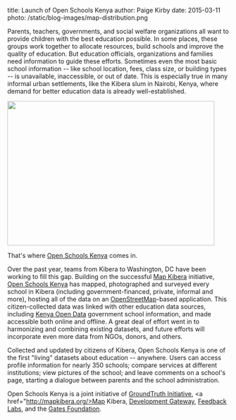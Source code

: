 title: Launch of Open Schools Kenya
author: Paige Kirby
date: 2015-03-11
photo: /static/blog-images/map-distribution.png

Parents, teachers, governments, and social welfare organizations all want to provide children with the best education possible. In some places, these groups work together to allocate resources, build schools and improve the quality of education. But education officials, organizations and families need information to guide these efforts. Sometimes even the most basic school information -- like school location, fees, class size, or building types -- is unavailable, inaccessible, or out of date. This is especially true in many informal urban settlements, like the Kibera slum in Nairobi, Kenya, where demand for better education data is already well-established. 

<img src="/static/blog-images/map-distribution.png" alt="" width="470" height="328" /></a>

That's where <a href="http://openschoolskenya.org/">Open Schools Kenya</a> comes in. 

Over the past year, teams from Kibera to Washington, DC have been working to fill this gap. Building on the successful <a href="http://mapkibera.org/">Map Kibera</a> initiative, <a href="http://openschoolskenya.org/">Open Schools Kenya</a> has mapped, photographed and surveyed every school in Kibera (including government-financed, private, informal and more), hosting all of the data on an <a href="http://openstreetmap.org/">OpenStreetMap</a>-based application. This citizen-collected data was linked with other education data sources, including <a href="https://opendata.go.ke/">Kenya Open Data</a> government school information, and made accessible both online and offline. A great deal of effort went in to harmonizing and combining existing datasets, and future efforts will incorporate even more data from NGOs, donors, and others. 

Collected and updated by citizens of Kibera, Open Schools Kenya is one of the first "living" datasets about education -- anywhere. Users can access profile information for nearly 350 schools; compare services at different institutions; view pictures of the school; and leave comments on a school's page, starting a dialogue between parents and the school administration.

Open Schools Kenya is a joint initiative of <a href="http://groundtruth.in/">GroundTruth Initiative</a>, <a href="http://mapkibera.org/>Map Kibera</a>, <a href="http://developmentgateway.org">Development Gateway</a>, <a href="http://feedbacklabs.org">Feedback Labs</a>, and the <a href="http://gatesfoundation.org/">Gates Foundation</a>.
